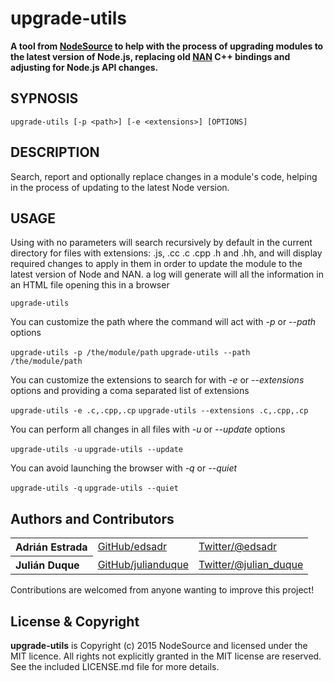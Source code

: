 # upgrade-utils

**A tool from [NodeSource](https://nodesource.com/) to help with the process of upgrading modules to the latest version of Node.js, replacing old [NAN](https://github.com/nodejs/nan) C++ bindings and adjusting for Node.js API changes.**

## SYPNOSIS
`upgrade-utils [-p <path>] [-e <extensions>] [OPTIONS]`

## DESCRIPTION
Search, report and optionally replace changes in a module's code, helping in the process of updating to the latest Node version.

## USAGE
Using with no parameters will search recursively by default in the current directory for files with extensions: .js, .cc .c .cpp .h and .hh, and will display required changes to apply in them in order to update the module to the latest version of Node and NAN. a log will generate will all the information in an HTML file opening this in a browser

`upgrade-utils`

You can customize the path where the command will act with *-p* or *--path* options

`upgrade-utils -p /the/module/path`
`upgrade-utils --path /the/module/path`

You can customize the extensions to search for with *-e* or *--extensions* options and providing a coma separated list of extensions

`upgrade-utils -e .c,.cpp,.cp`
`upgrade-utils --extensions .c,.cpp,.cp`

You can perform all changes in all files with *-u* or *--update* options

`upgrade-utils -u`
`upgrade-utils --update`

You can avoid launching the browser with *-q* or *--quiet*

`upgrade-utils -q`
`upgrade-utils --quiet`

## Authors and Contributors

<table><tbody>
<tr><th align="left">Adrián Estrada</th><td><a href="https://github.com/edsadr">GitHub/edsadr</a></td><td><a href="http://twitter.com/edsadr">Twitter/@edsadr</a></td></tr>
<tr><th align="left">Julián Duque</th><td><a href="https://github.com/julianduque">GitHub/julianduque</a></td><td><a href="http://twitter.com/julian_duque">Twitter/@julian_duque</a></td></tr>
</tbody></table>

Contributions are welcomed from anyone wanting to improve this project!

## License & Copyright

**upgrade-utils** is Copyright (c) 2015 NodeSource and licensed under the MIT licence. All rights not explicitly granted in the MIT license are reserved. See the included LICENSE.md file for more details.
